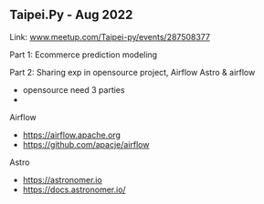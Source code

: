 

## Taipei.Py - Aug 2022
Link: www.meetup.com/Taipei-py/events/287508377

Part 1: Ecommerce prediction modeling


Part 2: Sharing exp in opensource project, Airflow Astro & airflow 

- opensource need 3 parties 
- 

Airflow
- https://airflow.apache.org
- https://github.com/apacje/airflow

Astro
- https://astronomer.io
- https://docs.astronomer.io/
